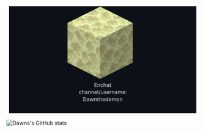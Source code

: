 
<div align="center">
  <img src="./Enchat_Card1.png" height="280" />
</div>

![Dawns's GitHub stats](https://github-readme-stats.vercel.app/api?username=Dawnthedemon&show_icons=true&theme=transparent)


